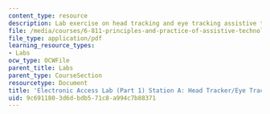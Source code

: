 ```yaml
---
content_type: resource
description: Lab exercise on head tracking and eye tracking assistive technologies.
file: /media/courses/6-811-principles-and-practice-of-assistive-technology-fall-2014/9c6911803d6dbdb571c8a994c7b88371_MIT6_811F14_HeadTracker.pdf
file_type: application/pdf
learning_resource_types:
- Labs
ocw_type: OCWFile
parent_title: Labs
parent_type: CourseSection
resourcetype: Document
title: 'Electronic Access Lab (Part 1) Station A: Head Tracker/Eye Tracker'
uid: 9c691180-3d6d-bdb5-71c8-a994c7b88371
---
```

